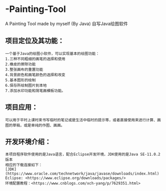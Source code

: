# -Painting-Tool
A Painting Tool made by myself (By Java)   自写Java绘图软件
## 项目定位及其功能：
    一个基于Java的绘图小软件，可以实现基本的绘图功能：
    1.三种不同粗细的画笔的选择和使用
    2.橡皮的擦除功能
    3.整张画布的重置功能
    4.背景颜色和画笔颜色的选择和改变
    5.基本图形的绘制
    6.保存所绘制图片到本地
    7.添加水印功能和简笔画模板功能。
## 项目应用：
    可以用于平时上课时来书写临时的笔记或是生活中临时的提示等，或者直接使用来进行计算、画图的草稿，或是单纯的作图、画画。
## 开发环境介绍：
    本项目程序软件使用的是Java语言，配合Eclipse开发环境，JDK使用的是Java SE-11.0.2版本
    相应的下载连接如下：
    [JDK](https://www.oracle.com/technetwork/java/javase/downloads/index.html)
    Eclipse: <https://www.eclipse.org/downloads/packages/>
    环境配置教程：<https://www.cnblogs.com/xch-yang/p/7629351.html>
